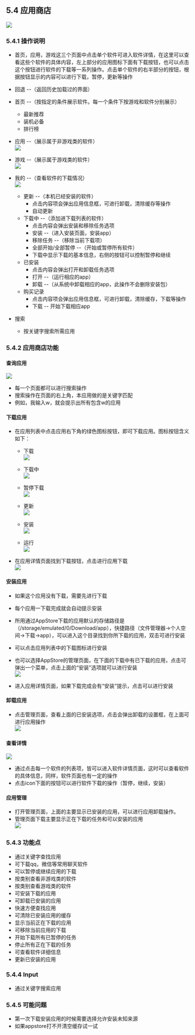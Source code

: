 ## 5.4 应用商店

![](./_pic/5_AppStore/5_appstore_first_page.png)
     
### 5.4.1 操作说明
   - 首页，应用，游戏这三个页面中点击单个软件可进入软件详情，在这里可以查看这些个软件的具体内容，左上部分的应用图标下面有下载按钮，也可以点击这个按钮进行软件的下载等一系列操作。点击单个软件的右半部分的按钮，根据按钮显示的内容可以进行下载，暂停，更新等操作
   - 回退 --（返回历史加载过的界面）
   - 首页 --（按指定的条件展示软件。每一个条件下按游戏和软件分别展示）
      - 最新推荐
      - 装机必备
      - 排行榜
   - 应用 --（展示属于非游戏类的软件）  
![](./_pic/5_AppStore/5_software.png)

   - 游戏 --（展示属于游戏类的软件）  
![](./_pic/5_AppStore/AppS_game.png)

   - 我的 --（查看软件的下载情况）  
![](./_pic/5_AppStore/AppS_manage.png)

      - 更新 --（本机已经安装的软件）
         - 点击内容项会弹出应用信息框，可进行卸载，清除缓存等操作
         - 自动更新
      - 下载中 --（添加进下载列表的软件）
         - 点击内容会弹出安装和移除任务选项
         - 安装 --（进入安装页面，安装app）
         - 移除任务 --（移除当前下载项）
         - 全部开始/全部暂停 --（开始或暂停所有软件）
         - 下载中显示下载的基本信息，右侧的按钮可以控制暂停和继续
      - 已安装
         - 点击内容会弹出打开和卸载任务选项
         - 打开 --（运行相应的app）
         - 卸载 --（从系统中卸载相应的app，此操作不会删除安装包）
      - 购买记录
         - 点击内容项会弹出应用信息框，可进行卸载，清除缓存，下载等操作
         - 下载 -- 开始下载相应app
  
   - 搜索
      - 按关键字搜索所需应用

### 5.4.2 应用商店功能
#### 查询应用
![](./_pic/5_AppStore/AppS_ruanjian.png)
     
   - 每一个页面都可以进行搜索操作
   - 搜索操作在页面的右上角，本应用做的是关键字匹配
   - 例如，我输入w，就会提示出所有包含w的应用

#### 下载应用
   - 在应用列表中点击应用右下角的绿色图标按钮，即可下载应用。图标按钮含义如下：
      - 下载  
![](./_pic/5_AppStore/AppS_download.png)

      - 下载中  
![](./_pic/5_AppStore/AppS_downloading.png)

      - 暂停下载  
![](./_pic/5_AppStore/AppS_pause.png)

      - 更新  
![](./_pic/5_AppStore/AppS_update.png)

      - 安装  
![](./_pic/5_AppStore/AppS_install.png)

      - 运行  
![](./_pic/5_AppStore/AppS_run.png)

   - 在应用详情页面找到下载按钮，点击进行应用下载  
![](./_pic/5_AppStore/AppS_detail.png)

#### 安装应用
   - 如果这个应用没有下载，需要先进行下载
   - 每个应用一下载完成就会自动提示安装
   - 所用通过AppStore下载的应用默认的存储路径是（/storage/emulated/0/Download/app），快捷路径（文件管理器->个人空间->下载->app），可以进入这个目录找到你所下载的应用，双击可进行安装
   - 可以点击应用列表中的下载图标进行安装
   - 也可以选择AppStore的管理页面，在下面的下载中有已下载的应用，点击可弹出一个菜单，点击上面的“安装”选项就可以进行安装  
![](./_pic/5_AppStore/AppS_installmanage.png)
   
   - 进入应用详情页面，如果下载完成会有“安装”提示，点击可以进行安装

#### 卸载应用
   - 点击管理页面，查看上面的已安装选项，点击会弹出卸载的设置框，在上面可进行应用操作  
![](./_pic/5_AppStore/AppS_uninstall.png)

#### 查看详情
![](./_pic/5_AppStore/5_details.jpg)

   - 通过点击每一个软件的列表项，皆可以进入软件详情页面，这时可以查看软件的具体信息，同样，软件页面也有一定的操作
   - 点击icon下面的按钮可以进行软件下载的操作（暂停，继续，安装）

#### 应用管理
   - 打开管理页面，上面的主要显示已安装的应用，可以进行应用卸载操作。
   - 管理页面下载主要显示正在下载的任务和可以安装的应用  
![](./_pic/5_AppStore/5_update.png)

### 5.4.3 功能点
   - 通过关键字查找应用
   - 可下载qq，微信等常用聊天软件
   - 可以暂停或继续应用的下载
   - 按类别查看非游戏类的软件
   - 按类别查看游戏类的软件
   - 可安装下载的应用
   - 可卸载已安装的应用
   - 快速方便查找应用
   - 可清除已安装应用的缓存
   - 显示当前正在下载的应用
   - 可移除当前应用的下载
   - 开始下载所有已暂停的任务
   - 停止所有正在下载的任务
   - 可查看软件详细信息
   - 更新已安装的应用

### 5.4.4 Input
   - 通过关键字搜索应用

### 5.4.5 可能问题
   - 第一次下载安装应用的时候需要选择允许安装未知来源
   - 如果appstore打不开清空缓存试一试
